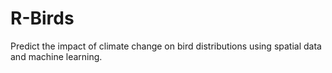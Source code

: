 # R-Birds
Predict the impact of climate change on bird distributions using spatial data and machine learning.

